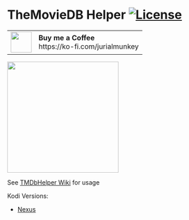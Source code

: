 # TheMovieDB Helper [![License](https://img.shields.io/badge/License-GPLv3-blue)](https://github.com/jurialmunkey/plugin.video.themoviedb.helper/blob/master/LICENSE.txt)

<table><tr><td><img src="https://github.githubassets.com/images/modules/site/icons/funding_platforms/ko_fi.svg" width="48" height="48" /></td><td><b>Buy me a Coffee</b><br>https://ko-fi.com/jurialmunkey</td></tr></table>

<img src="https://github.com/jurialmunkey/plugin.video.themoviedb.helper/blob/matrix/icon.png" width="256" height="256" />

See [TMDbHelper Wiki](https://github.com/jurialmunkey/plugin.video.themoviedb.helper/wiki) for usage

Kodi Versions:

- [Nexus](https://github.com/jurialmunkey/plugin.video.themoviedb.helper/tree/nexus)
